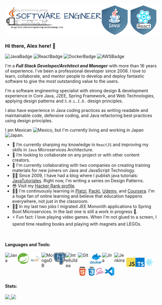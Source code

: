 <!--
**kumo829/kumo829** is a ✨ _special_ ✨ repository because its `README.md` (this file) appears on your GitHub profile.

Here are some ideas to get you started:

- 🔭 I’m currently working on ...
- 🌱 I’m currently learning ...
- 👯 I’m looking to collaborate on ...
- 🤔 I’m looking for help with ...
- 💬 Ask me about ...
- 📫 How to reach me: ...
- 😄 Pronouns: ...
- ⚡ Fun fact: ...
-->

<img alt="MyBanner" src="./banner.png" />

### Hi there, Alex here! 👋 

<img alt="JavaBadge" src="https://img.shields.io/badge/backend-Java-red" /> <img alt="ReactBadge" src="https://img.shields.io/badge/frontend-ReactJS-blue" />
<img alt="DockerBadge" src="https://img.shields.io/badge/infra-Docker-9cf" /> <img alt="AWSBadge" src="https://img.shields.io/badge/infra-AWS-orange" />

I'm a ***Full Stack Developer/Architect and Manager*** with more than 16 years of experience. I've been a professional developer since 2006. I love to learn, collaborate, and mentor people to develop and deploy fantastic software to give the most outstanding value to the users.

I'm a software engineering specialist with strong design & development experience in Core Java, J2EE, Spring Framework, and Web Technologies, applying design patterns and `S.O.L.I.D.` design principles.

I also have experience in Java coding practices as writing readable and maintainable code, defensive coding, and Java refactoring best practices using design principles.


I am Mexican <img alt="Mexico" height="15" src="https://cdn.countryflags.com/thumbs/mexico/flag-400.png" />, but I'm currently living and working in Japan <img alt="Japan" height="15" src="https://cdn.countryflags.com/thumbs/japan/flag-400.png" />.


- 🌱 I’m currently sharping my knowledge in `ReactJS` and improving my skills in `Java` Microservices Architecture.
- 👯 I’m looking to collaborate on any project or with other content creators.
- 🔭 I'm currently collaborating with two companies on creating training materials for new joiners on Java and JavaScript Technology.
- 👨‍💻 Since 2009, I have had a blog where I publish java tutorials: [JavaTutoriales](http://javatutoriales.com). Right now, I'm writing a series on Design Patterns.
- 😎 Visit my [Hacker Rank profile](https://www.hackerrank.com/kumo829).
- 👨‍🎓 I'm continuously learning in [Platzi](https://www.google.com/url?sa=t&rct=j&q=&esrc=s&source=web&cd=&cad=rja&uact=8&ved=2ahUKEwjW5Yy_sJf1AhWCIaYKHblcBmYQFnoECBAQAQ&url=https%3A%2F%2Fplatzi.com%2F&usg=AOvVaw17f44Rn2QmHDt2KaFRV4p7), [Packt](https://www.packtpub.com/), [Udemy](https://www.udemy.com/), and [Coursera](https://www.google.com/aclk?sa=L&ai=DChcSEwir9fvnsJf1AhWKdmAKHVkBAQwYABAAGgJ0bQ&sig=AOD64_32tsW6oQcbBS9LX3ne90CCd-cKMw&q&adurl&ved=2ahUKEwj27_TnsJf1AhWLPJQKHcPwATQQ0Qx6BAgCEAE). I'm a huge fan of online learning and believe that education happens everywhere, not just in the classroom.
- 👷‍♂️ In my last two jobs I migrated JEE Mononith applications to Spring Boot Microservices. In the last one is still a work in progress 🙌.
- ⚡ Fun fact: I love playing video games. When I'm not glued to a screen, I spend time reading books and playing with magnets and LEGOs.

<br />

#### Languages and Tools:

<div style="display: inline_block">

<img align="left" alt="Java" width="40" src="https://cdn.jsdelivr.net/gh/devicons/devicon/icons/java/java-original.svg" />
<img align="left" alt="Spring" width="40" src="https://raw.githubusercontent.com/github/explore/8ab0be27a8c97992e4930e630e2d68ba8d819183/topics/spring/spring.png" />
<img align="left" alt="MySQL" width="40" src="https://raw.githubusercontent.com/github/explore/80688e429a7d4ef2fca1e82350fe8e3517d3494d/topics/mysql/mysql.png" />
<img align="left" alt="MongoDB" width="40" src="https://cdn.jsdelivr.net/gh/devicons/devicon/icons/mongodb/mongodb-original-wordmark.svg" />
<img align="left" alt="PostgreSQL" width="40" src="https://raw.githubusercontent.com/github/explore/80688e429a7d4ef2fca1e82350fe8e3517d3494d/topics/postgresql/postgresql.png" />
<img align="left" alt="IntelliJIdea" width="40" src="https://cdn.jsdelivr.net/gh/devicons/devicon/icons/intellij/intellij-original.svg" />
<img align="left" alt="Git" width="40" src="https://cdn.jsdelivr.net/gh/devicons/devicon/icons/git/git-original.svg" />
<img align="left" alt="Docker" width="40" src="https://raw.githubusercontent.com/github/explore/80688e429a7d4ef2fca1e82350fe8e3517d3494d/topics/docker/docker.png" />
<img align="left" alt="Jira" width="40" src="https://cdn.jsdelivr.net/gh/devicons/devicon/icons/jira/jira-original-wordmark.svg" />
<img align="left" alt="Jenkins" width="40" src="https://cdn.jsdelivr.net/gh/devicons/devicon/icons/jenkins/jenkins-original.svg" />
<br /> 

<img align="left" alt="JavaScript" width="30" src="https://raw.githubusercontent.com/github/explore/80688e429a7d4ef2fca1e82350fe8e3517d3494d/topics/javascript/javascript.png" />
<img align="left" alt="TypeScript" width="30" src="https://raw.githubusercontent.com/github/explore/80688e429a7d4ef2fca1e82350fe8e3517d3494d/topics/typescript/typescript.png" />
<img align="left" alt="ReactJS" width="30" src="https://raw.githubusercontent.com/github/explore/80688e429a7d4ef2fca1e82350fe8e3517d3494d/topics/react/react.png" />
<img align="left" alt="HTML5" width="30" src="https://raw.githubusercontent.com/github/explore/80688e429a7d4ef2fca1e82350fe8e3517d3494d/topics/html/html.png" />
<img align="left" alt="CSS3" width="30" src="https://raw.githubusercontent.com/github/explore/80688e429a7d4ef2fca1e82350fe8e3517d3494d/topics/css/css.png" />
<img align="left" alt="Sass" width="30" src="https://raw.githubusercontent.com/github/explore/80688e429a7d4ef2fca1e82350fe8e3517d3494d/topics/sass/sass.png" />
<img align="left" alt="Visual Studio Code" width="30" src="https://raw.githubusercontent.com/github/explore/80688e429a7d4ef2fca1e82350fe8e3517d3494d/topics/visual-studio-code/visual-studio-code.png" />
</div>

<br /><br />
<br />

#### Stats:

<div style="display: inline_block">
  <a href="https://github.com/kumo829">
  <img height="180em" src="https://github-readme-stats.vercel.app/api?username=kumo829&show_icons=true&theme=dracula&include_all_commits=true&count_private=true"/>
  <img height="180em" src="https://github-readme-stats.vercel.app/api/top-langs/?username=kumo829&layout=compact&langs_count=7&theme=dracula"/>
</div>
<!--
</div>
  

<div> 
  <a href="https://www.youtube.com/channel/UC_-uuuZbY0AAt9CViNzvc-Q" target="_blank"><img src="https://img.shields.io/badge/YouTube-FF0000?style=for-the-badge&logo=youtube&logoColor=white" target="_blank"></a>
  <a href="https://instagram.com/rafaballerini" target="_blank"><img src="https://img.shields.io/badge/-Instagram-%23E4405F?style=for-the-badge&logo=instagram&logoColor=white" target="_blank"></a>
 	<a href="https://www.twitch.tv/rafaballerinii" target="_blank"><img src="https://img.shields.io/badge/Twitch-9146FF?style=for-the-badge&logo=twitch&logoColor=white" target="_blank"></a>
 <a href="https://discord.gg/wagxzStdcR" target="_blank"><img src="https://img.shields.io/badge/Discord-7289DA?style=for-the-badge&logo=discord&logoColor=white" target="_blank"></a> 
  <a href = "mailto:contatorafaballerini@gmail.com"><img src="https://img.shields.io/badge/-Gmail-%23333?style=for-the-badge&logo=gmail&logoColor=white" target="_blank"></a>
  <a href="https://www.linkedin.com/in/rafaella-ballerini-45875016a" target="_blank"><img src="https://img.shields.io/badge/-LinkedIn-%230077B5?style=for-the-badge&logo=linkedin&logoColor=white" target="_blank"></a> 
 
  ![Snake animation](https://github.com/rafaballerini/rafaballerini/blob/output/github-contribution-grid-snake.svg)
 
</div>

-->
